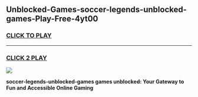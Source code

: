 
## Unblocked-Games-soccer-legends-unblocked-games-Play-Free-4yt00
<h3>
<a href="https://premium76.site?title=soccer-legends-unblocked-games&ref=19M">CLICK TO PLAY</a></h3>
<hr>

<h3>
<a href="https://premium76.site?title=soccer-legends-unblocked-games&ref=19M">CLICK 2 PLAY</a>
  
</h3>

<a href="https://premium76.site?title=soccer-legends-unblocked-games&ref=19M"><img src="https://clearcache.store/games.png"></a>


**soccer-legends-unblocked-games games unblocked: Your Gateway to Fun and Accessible Online Gaming**
